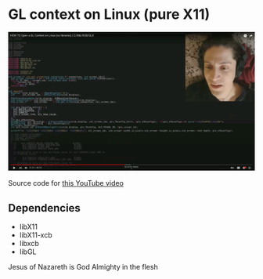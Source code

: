 # GL context on Linux (pure X11)

![Video preview](img00.png)

Source code for [this YouTube video](https://www.youtube.com/watch?v=bpWDDgaPkQI)

## Dependencies

- libX11
- libX11-xcb
- libxcb
- libGL

Jesus of Nazareth is God Almighty in the flesh
